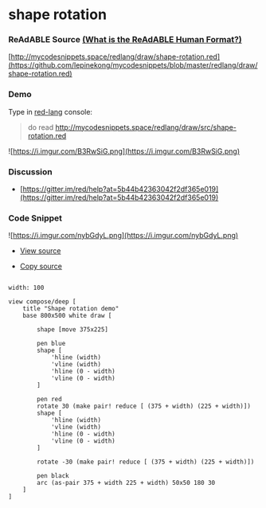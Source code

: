 
# shape rotation


### ReAdABLE Source [(What is the ReAdABLE Human Format?)](http://readablehumanformat.com)

[http://mycodesnippets.space/redlang/draw/shape-rotation.red](https://github.com/lepinekong/mycodesnippets/blob/master/redlang/draw/shape-rotation.red)


### Demo

Type in [red-lang](https://www.red-lang.org/p/download.html) console: 
>do read http://mycodesnippets.space/redlang/draw/src/shape-rotation.red

![https://i.imgur.com/B3RwSiG.png](https://i.imgur.com/B3RwSiG.png)
                    

### Discussion

- [https://gitter.im/red/help?at=5b44b42363042f2df365e019](https://gitter.im/red/help?at=5b44b42363042f2df365e019)
                        

### Code Snippet

![https://i.imgur.com/nybGdyL.png](https://i.imgur.com/nybGdyL.png)
                    
- [View source](https://github.com/lepinekong/mycodesnippets/blob/master/redlang/draw/src/shape-rotation.red)
                        
- [Copy source](https://raw.githubusercontent.com/lepinekong/mycodesnippets/master/redlang/draw/src/shape-rotation.red)
                        


```red

width: 100

view compose/deep [
    title "Shape rotation demo"
    base 800x500 white draw [

        shape [move 375x225]

        pen blue
        shape [
            'hline (width)
            'vline (width)
            'hline (0 - width)
            'vline (0 - width)
        ]        

        pen red
        rotate 30 (make pair! reduce [ (375 + width) (225 + width)])
        shape [
            'hline (width)
            'vline (width)
            'hline (0 - width)
            'vline (0 - width)
        ]

        rotate -30 (make pair! reduce [ (375 + width) (225 + width)])

        pen black
        arc (as-pair 375 + width 225 + width) 50x50 180 30
    ]
]


        
```



